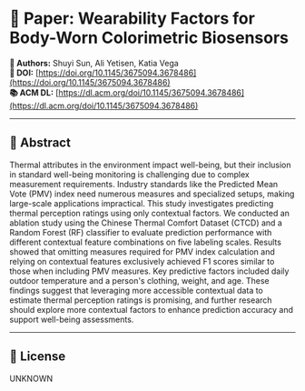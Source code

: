 # 📄 Paper: Wearability Factors for Body-Worn Colorimetric Biosensors

**👥 Authors:** Shuyi Sun, Ali Yetisen, Katia Vega  
**🔗 DOI:** [https://doi.org/10.1145/3675094.3678486](https://doi.org/10.1145/3675094.3678486)  
**📚 ACM DL:** [https://dl.acm.org/doi/10.1145/3675094.3678486](https://dl.acm.org/doi/10.1145/3675094.3678486)

---

## 📄 Abstract

Thermal attributes in the environment impact well-being, but their inclusion in standard well-being monitoring is challenging due to complex measurement requirements. Industry standards like the Predicted Mean Vote (PMV) index need numerous measures and specialized setups, making large-scale applications impractical. This study investigates predicting thermal perception ratings using only contextual factors. We conducted an ablation study using the Chinese Thermal Comfort Dataset (CTCD) and a Random Forest (RF) classifier to evaluate prediction performance with different contextual feature combinations on five labeling scales. Results showed that omitting measures required for PMV index calculation and relying on contextual features exclusively achieved F1 scores similar to those when including PMV measures. Key predictive factors included daily outdoor temperature and a person's clothing, weight, and age. These findings suggest that leveraging more accessible contextual data to estimate thermal perception ratings is promising, and further research should explore more contextual factors to enhance prediction accuracy and support well-being assessments.

---

## 🪪 License

UNKNOWN
